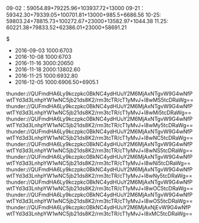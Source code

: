 09-02：59054.89+79225.96+103937.72+13000
09-21：59342.30+79339.05+100701.81+13000+985.5+6686.56
10-25: 59803.24+78815.73+100272.67+23000+13582.97+1044.38
11.25: 60221.38+79833.52+62386.01+23000+58691.21


$
+ 2016-09-03 1000:6703
+ 2016-10-08 1000:6703
+ 2016-11-16 3000:20650
+ 2016-11-18 2000:13802.60
+ 2016-11-25 1000:6932.80
+ 2016-12-05 1000:6906.50+6905.1



thunder://QUFmdHA6Ly9kczpkc0BkNC4ydHUuY2M6MjAxNTgvW9G4wNfPwtTYd3d3LnhpYW1wNC5jb21ds8K2/rm3tcTR/cT1yMvJ+l8wMS5tcDRaWg==
thunder://QUFmdHA6Ly9kczpkc0BkNC4ydHUuY2M6MjAxNTgvW9G4wNfPwtTYd3d3LnhpYW1wNC5jb21ds8K2/rm3tcTR/cT1yMvJ+l8wMi5tcDRaWg==
thunder://QUFmdHA6Ly9kczpkc0BkNC4ydHUuY2M6MjAxNTgvW9G4wNfPwtTYd3d3LnhpYW1wNC5jb21ds8K2/rm3tcTR/cT1yMvJ+l8wMy5tcDRaWg==
thunder://QUFmdHA6Ly9kczpkc0BkNC4ydHUuY2M6MjAxNTgvW9G4wNfPwtTYd3d3LnhpYW1wNC5jb21ds8K2/rm3tcTR/cT1yMvJ+l8wNC5tcDRaWg==
thunder://QUFmdHA6Ly9kczpkc0BkNC4ydHUuY2M6MjAxNTgvW9G4wNfPwtTYd3d3LnhpYW1wNC5jb21ds8K2/rm3tcTR/cT1yMvJ+l8wNS5tcDRaWg==
thunder://QUFmdHA6Ly9kczpkc0BkNC4ydHUuY2M6MjAxNTgvW9G4wNfPwtTYd3d3LnhpYW1wNC5jb21ds8K2/rm3tcTR/cT1yMvJ+l8wNi5tcDRaWg==
thunder://QUFmdHA6Ly9kczpkc0BkNC4ydHUuY2M6MjAxNTgvW9G4wNfPwtTYd3d3LnhpYW1wNC5jb21ds8K2/rm3tcTR/cT1yMvJ+l8wNy5tcDRaWg==
thunder://QUFmdHA6Ly9kczpkc0BkNC4ydHUuY2M6MjAxNTgvW9G4wNfPwtTYd3d3LnhpYW1wNC5jb21ds8K2/rm3tcTR/cT1yMvJ+l8wOC5tcDRaWg==
thunder://QUFmdHA6Ly9kczpkc0BkNC4ydHUuY2M6MjAxNTgvW9G4wNfPwtTYd3d3LnhpYW1wNC5jb21ds8K2/rm3tcTR/cT1yMvJ+l8wOS5tcDRaWg==
thunder://QUFmdHA6Ly9kczpkc0BkNC4ydHUuY2M6MjAxNjEvW9G4wNfPwtTYd3d3LnhpYW1wNC5jb21ds8K2/rm3tcTR/cT1yMvJ+l8xMC5tcDRaWg==
